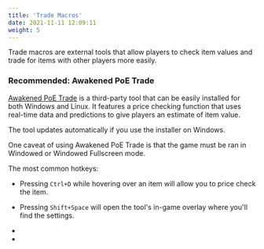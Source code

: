 ```yaml
---
title: 'Trade Macros'
date: 2021-11-11 12:09:11
weight: 5
---
```

Trade macros are external tools that allow players to check item values and trade for items with other players more easily.

### Recommended: Awakened PoE Trade
[Awakened PoE Trade](https://snosme.github.io/awakened-poe-trade/download) is a third-party tool that can be easily installed for both Windows and Linux. It features a price checking function that uses real-time data and predictions to give players an estimate of item value.

The tool updates automatically if you use the installer on Windows.

One caveat of using Awakened PoE Trade is that the game must be ran in Windowed or Windowed Fullscreen mode.

The most common hotkeys:

- Pressing `Ctrl+D` while hovering over an item will allow you to price check the item.

- Pressing `Shift+Space` will open the tool's in-game overlay where you'll find the settings.

-
-
